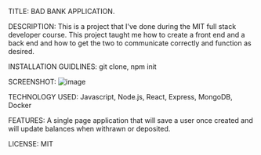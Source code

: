 TITLE: BAD BANK APPLICATION.

DESCRIPTION: This is a project that I've done during the MIT full stack developer course.  This project taught me how to create a front end and a back end and how to get the two to communicate correctly and function as desired.  

INSTALLATION GUIDLINES: git clone, npm init

SCREENSHOT: 
![image](https://github.com/btrudeau84/Bad-Bank/assets/116304825/a480584e-e4df-41a5-8dbb-52fb58fdf213)

TECHNOLOGY USED: Javascript, Node.js, React, Express, MongoDB, Docker

FEATURES: A single page application that will save a user once created and will update balances when withrawn or deposited.  

LICENSE: MIT

